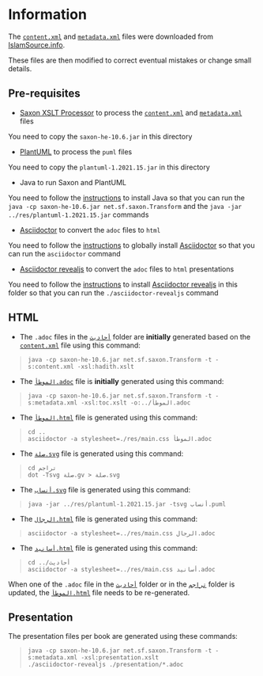 # Information

The [`content.xml`](./content.xml) and [`metadata.xml`](./metadata.xml) files were downloaded from [IslamSource.info](http://islamsource.azurewebsites.net/host.aspx?Page=hadithsource&hadithcollection=7&hadithtranslation=en-aisha_abdarahman_attarjumana_yaqub_johnson&hadithdisplay=Display).

These files are then modified to correct eventual mistakes or change small details.

## Pre-requisites

* [Saxon XSLT Processor](https://www.saxonica.com/welcome/welcome.xml) to process the [`content.xml`](./content.xml) and [`metadata.xml`](./metadata.xml) files

You need to copy the `saxon-he-10.6.jar` in this directory

* [PlantUML](https://plantuml.com) to process the `puml` files

You need to copy the `plantuml-1.2021.15.jar` in this directory

* Java to run Saxon and PlantUML

You need to follow the [instructions](https://www.oracle.com/java/technologies/downloads/) to install Java so that you can run the `java -cp saxon-he-10.6.jar net.sf.saxon.Transform` and the `java -jar ../res/plantuml-1.2021.15.jar` commands

* [Asciidoctor](https://asciidoctor.org/) to convert the `adoc` files to `html`

You need to follow the [instructions](https://docs.asciidoctor.org/asciidoctor/latest/install/) to globally install [Asciidoctor](https://asciidoctor.org/) so that you can run the `asciidoctor` command

* [Asciidoctor revealjs](https://github.com/asciidoctor/asciidoctor-reveal.js) to convert the `adoc` files to `html` presentations

You need to follow the [instructions](https://docs.asciidoctor.org/reveal.js-converter/latest/setup/standalone-executable/) to install [Asciidoctor revealjs](https://github.com/asciidoctor/asciidoctor-reveal.js) in this folder so that you can run the `./asciidoctor-revealjs` command

## HTML

* The `.adoc` files in the [`أحاديث`](../أحاديث) folder are **initially** generated based on the [`content.xml`](./content.xml) file using this command:

> `java -cp saxon-he-10.6.jar net.sf.saxon.Transform -t -s:content.xml -xsl:hadith.xslt`

* The [`الموطأ.adoc`](../الموطأ.adoc) file is **initially** generated using this command:

> `java -cp saxon-he-10.6.jar net.sf.saxon.Transform -t -s:metadata.xml -xsl:toc.xslt -o:../الموطأ.adoc`

* The [`الموطأ.html`](../الموطأ.html) file is generated using this command:

> `cd ..`  
> `asciidoctor -a stylesheet=./res/main.css الموطأ.adoc`

* The [`صلة.svg`](../تراجم/صبة.svg) file is generated using this command:

> `cd تراجم`  
> `dot -Tsvg صلة.gv > صلة.svg`

* The [`أنساب.svg`](../تراجم/أنساب.svg) file is generated using this command:

> `java -jar ../res/plantuml-1.2021.15.jar -tsvg أنساب.puml`

* The [`الرجال.html`](../تراجم/الرجال.html) file is generated using this command:

> `asciidoctor -a stylesheet=../res/main.css الرجال.adoc`

* The [`أسانيد.html`](../أحاديث/أسانيد.html) file is generated using this command:

> `cd ../أحاديث`  
> `asciidoctor -a stylesheet=../res/main.css أسانيد.adoc`


When one of the `.adoc` file in the [`أحاديث`](../أحاديث) folder or in the [`تراجم`](../تراجم) folder is updated, the [`الموطأ.html`](../الموطأ.html) file needs to be re-generated.

## Presentation

The presentation files per book are generated using these commands:

> `java -cp saxon-he-10.6.jar net.sf.saxon.Transform -t -s:metadata.xml -xsl:presentation.xslt`  
> `./asciidoctor-revealjs ./presentation/*.adoc`
